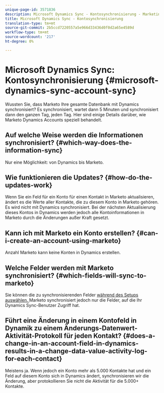 ```yaml
---
unique-page-id: 3571836
description: Microsoft Dynamics Sync - Kontosynchronisierung - Marketing Docs - Produktdokumentation
title: Microsoft Dynamics Sync - Kontosynchronisierung
translation-type: tm+mt
source-git-commit: 2b5ccd7220557a5e966d33436d0f0d2a65e4589d
workflow-type: tm+mt
source-wordcount: '217'
ht-degree: 0%

---
```



# Microsoft Dynamics Sync: Kontosynchronisierung {#microsoft-dynamics-sync-account-sync}

Wussten Sie, dass Marketo Ihre gesamte Datenbank mit Dynamics synchronisiert? Es synchronisiert, wartet dann 5 Minuten und synchronisiert dann den ganzen Tag, jeden Tag. Hier sind einige Details darüber, wie Marketo Dynamics Accounts speziell behandelt.

## Auf welche Weise werden die Informationen synchronisiert? {#which-way-does-the-information-sync}

Nur eine Möglichkeit: von Dynamics bis Marketo.

## Wie funktionieren die Updates? {#how-do-the-updates-work}

Wenn Sie ein Feld für ein Konto für einen Kontakt in Marketo aktualisieren, ändert es die Werte aller Kontakte, die zu diesem Konto in Marketo gehören. Es wird nicht mit Dynamics synchronisiert. Bei der nächsten Aktualisierung dieses Kontos in Dynamics werden jedoch alle Kontoinformationen in Marketo durch die Änderungen außer Kraft gesetzt.

## Kann ich mit Marketo ein Konto erstellen? {#can-i-create-an-account-using-marketo}

Anzahl Marketo kann keine Konten in Dynamics erstellen.

## Welche Felder werden mit Marketo synchronisiert? {#which-fields-will-sync-to-marketo}

Sie können die zu synchronisierenden Felder [während des Setups auswählen. ](/help/marketo/product-docs/crm-sync/microsoft-dynamics-sync/sync-setup/microsoft-dynamics-365/step-3-of-3-connect.md#select-fields-to-sync) Marketo synchronisiert jedoch nur die Felder, auf die Ihr Dynamics Sync-Benutzer Zugriff hat.

## Führt eine Änderung in einem Kontofeld in Dynamik zu einem Änderungs-Datenwert-Aktivität-Protokoll für jeden Kontakt?  {#does-a-change-in-an-account-field-in-dynamics-results-in-a-change-data-value-activity-log-for-each-contact}

Meistens ja. Wenn jedoch ein Konto mehr als 5.000 Kontakte hat und ein Feld auf diesem Konto sich in Dynamics ändert, synchronisieren wir die Änderung, aber protokollieren Sie nicht die Aktivität für die 5.000+ Kontakte.
